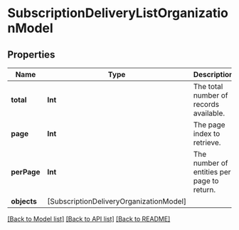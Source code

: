 # SubscriptionDeliveryListOrganizationModel

## Properties
Name | Type | Description | Notes
------------ | ------------- | ------------- | -------------
**total** | **Int** | The total number of records available. | 
**page** | **Int** | The page index to retrieve. | 
**perPage** | **Int** | The number of entities per page to return. | 
**objects** | [SubscriptionDeliveryOrganizationModel] |  | 

[[Back to Model list]](../README.md#documentation-for-models) [[Back to API list]](../README.md#documentation-for-api-endpoints) [[Back to README]](../README.md)


